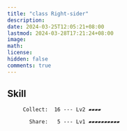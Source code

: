 ```yaml
---
title: "class Right-sider"
description: 
date: 2024-03-25T12:05:21+08:00
lastmod: 2024-03-28T17:21:24+08:00
image: 
math: 
license: 
hidden: false
comments: true
---
```

## Skill

         Collect:  16 --- Lv2 ▰▰▰▰

           Share:   5 --- Lv1 ▰▰▰▰▰▰▰▰▰▰

